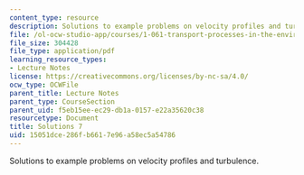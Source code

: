 ```yaml
---
content_type: resource
description: Solutions to example problems on velocity profiles and turbulence.
file: /ol-ocw-studio-app/courses/1-061-transport-processes-in-the-environment-fall-2008/15051dce286fb6617e96a58ec5a54786_solutions7.pdf
file_size: 304428
file_type: application/pdf
learning_resource_types:
- Lecture Notes
license: https://creativecommons.org/licenses/by-nc-sa/4.0/
ocw_type: OCWFile
parent_title: Lecture Notes
parent_type: CourseSection
parent_uid: f5eb15ee-ec29-db1a-0157-e22a35620c38
resourcetype: Document
title: Solutions 7
uid: 15051dce-286f-b661-7e96-a58ec5a54786
---
```

Solutions to example problems on velocity profiles and turbulence.